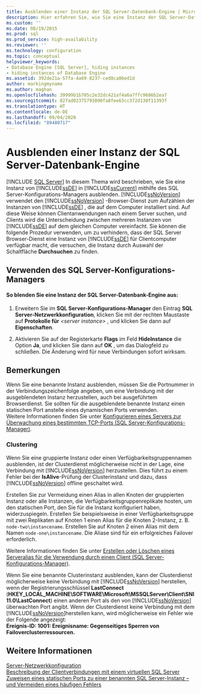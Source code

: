 ```yaml
---
title: Ausblenden einer Instanz der SQL Server-Datenbank-Engine | Microsoft-Dokumentation
description: Hier erfahren Sie, wie Sie eine Instanz der SQL Server-Datenbank-Engine ausblenden. Clientcomputer können den SQL Server-Browser nicht verwenden, um ausgeblendete Instanzen zu suchen.
ms.custom: ''
ms.date: 08/19/2015
ms.prod: sql
ms.prod_service: high-availability
ms.reviewer: ''
ms.technology: configuration
ms.topic: conceptual
helpviewer_keywords:
- Database Engine [SQL Server], hiding instances
- hiding instances of Database Engine
ms.assetid: 392de21a-57fa-4a69-8237-ced8ca86ed1d
author: markingmyname
ms.author: maghan
ms.openlocfilehash: 39999b1b705c2e32dc421af4a6a7ffc9686b2ea7
ms.sourcegitcommit: 827ad02375793090fa8fee63cc372d130f11393f
ms.translationtype: HT
ms.contentlocale: de-DE
ms.lasthandoff: 09/04/2020
ms.locfileid: "89480717"
---
```

# <a name="hide-an-instance-of-sql-server-database-engine"></a>Ausblenden einer Instanz der SQL Server-Datenbank-Engine
 [!INCLUDE [SQL Server](../../includes/applies-to-version/sqlserver.md)]
  In diesem Thema wird beschrieben, wie Sie eine Instanz von [!INCLUDE[ssDE](../../includes/ssde-md.md)] in [!INCLUDE[ssCurrent](../../includes/sscurrent-md.md)] mithilfe des SQL Server-Konfigurations-Managers ausblenden. [!INCLUDE[ssNoVersion](../../includes/ssnoversion-md.md)] verwendet den [!INCLUDE[ssNoVersion](../../includes/ssnoversion-md.md)] -Browser-Dienst zum Aufzählen der Instanzen von [!INCLUDE[ssDE](../../includes/ssde-md.md)] , die auf dem Computer installiert sind. Auf diese Weise können Clientanwendungen nach einem Server suchen, und Clients wird die Unterscheidung zwischen mehreren Instanzen von [!INCLUDE[ssDE](../../includes/ssde-md.md)] auf dem gleichen Computer vereinfacht. Sie können die folgende Prozedur verwenden, um zu verhindern, dass der SQL Server Browser-Dienst eine Instanz von [!INCLUDE[ssDE](../../includes/ssde-md.md)] für Clientcomputer verfügbar macht, die versuchen, die Instanz durch Auswahl der Schaltfläche **Durchsuchen** zu finden.  
  
##  <a name="using-sql-server-configuration-manager"></a><a name="SSMSProcedure"></a> Verwenden des SQL Server-Konfigurations-Managers  
  
#### <a name="to-hide-an-instance-of-the-sql-server-database-engine"></a>So blenden Sie eine Instanz der SQL Server-Datenbank-Engine aus:  
  
1.  Erweitern Sie im **SQL Server-Konfigurations-Manager** den Eintrag **SQL Server-Netzwerkkonfiguration**, klicken Sie mit der rechten Maustaste auf **Protokolle für** *\<server instance>* , und klicken Sie dann auf **Eigenschaften**.  
  
2.  Aktivieren Sie auf der Registerkarte **Flags** im Feld **HideInstance** die Option **Ja**, und klicken Sie dann auf **OK** , um das Dialogfeld zu schließen. Die Änderung wird für neue Verbindungen sofort wirksam.  
  
## <a name="remarks"></a>Bemerkungen  
 Wenn Sie eine benannte Instanz ausblenden, müssen Sie die Portnummer in der Verbindungszeichenfolge angeben, um eine Verbindung mit der ausgeblendeten Instanz herzustellen, auch bei ausgeführtem Browserdienst. Sie sollten für die ausgeblendete benannte Instanz einen statischen Port anstelle eines dynamischen Ports verwenden.  
  Weitere Informationen finden Sie unter [Konfigurieren eines Servers zur Überwachung eines bestimmten TCP-Ports &#40;SQL Server-Konfigurations-Manager&#41;](../../database-engine/configure-windows/configure-a-server-to-listen-on-a-specific-tcp-port.md).  
  
### <a name="clustering"></a>Clustering  
 Wenn Sie eine gruppierte Instanz oder einen Verfügbarkeitsgruppennamen ausblenden, ist der Clusterdienst möglicherweise nicht in der Lage, eine Verbindung mit [!INCLUDE[ssNoVersion](../../includes/ssnoversion-md.md)] herzustellen. Dies führt zu einem Fehler bei der **IsAlive**-Prüfung der Clusterinstanz und dazu, dass [!INCLUDE[ssNoVersion](../../includes/ssnoversion-md.md)] offline geschaltet wird. 
 
Erstellen Sie zur Vermeidung einen Alias in allen Knoten der gruppierten Instanz oder alle Instanzen, die Verfügbarkeitsgruppenreplikate hosten, um den statischen Port, den Sie für die Instanz konfiguriert haben, widerzuspiegeln.  Erstellen Sie beispielsweise in einer Verfügbarkeitsgruppe mit zwei Replikaten auf Knoten 1 einen Alias für die Knoten 2-Instanz, z. B. `node-two\instancename`. Erstellen Sie auf Knoten 2 einen Alias mit dem Namen `node-one\instancename`. Die Aliase sind für ein erfolgreiches Failover erforderlich. 
 
 Weitere Informationen finden Sie unter [Erstellen oder Löschen eines Serveralias für die Verwendung durch einen Client &#40;SQL Server-Konfigurations-Manager&#41;](../../database-engine/configure-windows/create-or-delete-a-server-alias-for-use-by-a-client.md).  
  
 Wenn Sie eine benannte Clusterinstanz ausblenden, kann der Clusterdienst möglicherweise keine Verbindung mit [!INCLUDE[ssNoVersion](../../includes/ssnoversion-md.md)] herstellen, wenn der Registrierungsschlüssel **LastConnect** (**HKEY_LOCAL_MACHINE\SOFTWARE\Microsoft\MSSQLServer\Client\SNI11.0\LastConnect**) einen anderen Port als den von [!INCLUDE[ssNoVersion](../../includes/ssnoversion-md.md)] überwachten Port angibt. Wenn der Clusterdienst keine Verbindung mit dem [!INCLUDE[ssNoVersion](../../includes/ssnoversion-md.md)]herstellen kann, wird möglicherweise ein Fehler wie der Folgende angezeigt:  
**Ereignis-ID: 1001: Ereignisname: Gegenseitiges Sperren von Failoverclusterressourcen.**  
  
## <a name="see-also"></a>Weitere Informationen  
 [Server-Netzwerkkonfiguration](../../database-engine/configure-windows/server-network-configuration.md)   
 [Beschreibung der Clientverbindungen mit einem virtuellen SQL Server](https://support.microsoft.com/kb/273673)   
 [Zuweisen eines statischen Ports zu einer benannten SQL Server-Instanz – und Vermeiden eines häufigen Fehlers](https://deep.data.blog/2012/09/08/how-to-assign-a-static-port-to-a-sql-server-named-instance-and-avoid-a-common-pitfall/)  
  
  
